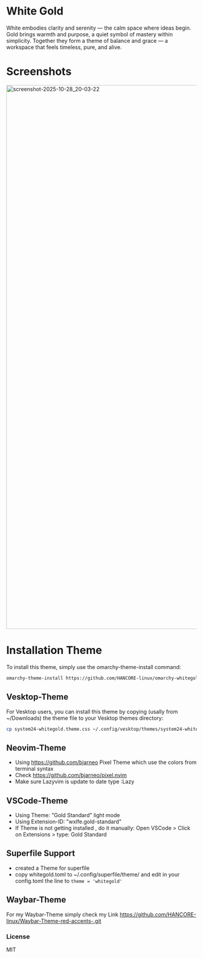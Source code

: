 # White Gold
White embodies clarity and serenity — the calm space where ideas begin.
Gold brings warmth and purpose, a quiet symbol of mastery within simplicity.
Together they form a theme of balance and grace — a workspace that feels timeless, pure, and alive.

# Screenshots
<img width="2560" height="1440" alt="screenshot-2025-10-28_20-03-22" src="https://github.com/user-attachments/assets/849f3651-88d1-4aef-a1da-6b5b1649b6b5" />











# Installation Theme

To install this theme, simply use the omarchy-theme-install command:

```bash
omarchy-theme-install https://github.com/HANCORE-linux/omarchy-whitegold-theme.git
```
## Vesktop-Theme
For Vesktop users, you can install this theme by copying (usally from ~/Downloads) the theme file to your Vesktop themes directory:
```bash
cp system24-whitegold.theme.css ~/.config/vesktop/themes/system24-whitegold.theme.css
```

## Neovim-Theme
- Using https://github.com/bjarneo Pixel Theme which use the colors from terminal syntax <br>
- Check https://github.com/bjarneo/pixel.nvim <br>
- Make sure Lazyvim is update to date type :Lazy <br>

## VSCode-Theme
- Using Theme: "Gold Standard" light mode
- Using Extension-ID: "wxlfe.gold-standard"
- If Theme is not getting installed , do it manually: Open VSCode > Click on Extensions > type: Gold Standard

## Superfile Support
- created a Theme for superfile
- copy whitegold.toml to ~/.config/superfile/theme/ and edit in your config.toml  the line to ``` theme = 'whitegold' ```

## Waybar-Theme
For my Waybar-Theme simply check my Link https://github.com/HANCORE-linux/Waybar-Theme-red-accents-.git

### License
MIT
